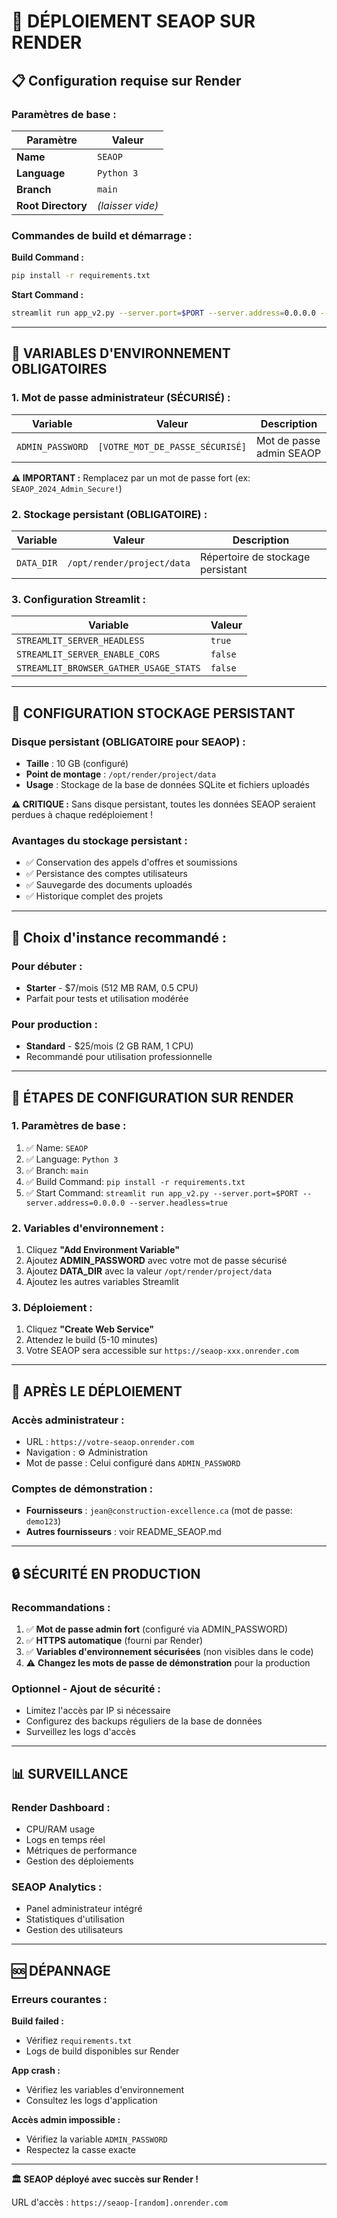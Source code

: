 # 🚀 DÉPLOIEMENT SEAOP SUR RENDER

## 📋 **Configuration requise sur Render**

### **Paramètres de base :**

| Paramètre | Valeur |
|-----------|--------|
| **Name** | `SEAOP` |
| **Language** | `Python 3` |
| **Branch** | `main` |
| **Root Directory** | *(laisser vide)* |

### **Commandes de build et démarrage :**

**Build Command :**
```bash
pip install -r requirements.txt
```

**Start Command :**
```bash
streamlit run app_v2.py --server.port=$PORT --server.address=0.0.0.0 --server.headless=true
```

---

## 🔐 **VARIABLES D'ENVIRONNEMENT OBLIGATOIRES**

### **1. Mot de passe administrateur (SÉCURISÉ) :**

| Variable | Valeur | Description |
|----------|--------|-------------|
| `ADMIN_PASSWORD` | `[VOTRE_MOT_DE_PASSE_SÉCURISÉ]` | Mot de passe admin SEAOP |

**⚠️ IMPORTANT :** Remplacez par un mot de passe fort (ex: `SEAOP_2024_Admin_Secure!`)

### **2. Stockage persistant (OBLIGATOIRE) :**

| Variable | Valeur | Description |
|----------|--------|-------------|
| `DATA_DIR` | `/opt/render/project/data` | Répertoire de stockage persistant |

### **3. Configuration Streamlit :**

| Variable | Valeur |
|----------|--------|
| `STREAMLIT_SERVER_HEADLESS` | `true` |
| `STREAMLIT_SERVER_ENABLE_CORS` | `false` |
| `STREAMLIT_BROWSER_GATHER_USAGE_STATS` | `false` |

---

## 💾 **CONFIGURATION STOCKAGE PERSISTANT**

### **Disque persistant (OBLIGATOIRE pour SEAOP) :**
- **Taille** : 10 GB (configuré)
- **Point de montage** : `/opt/render/project/data`
- **Usage** : Stockage de la base de données SQLite et fichiers uploadés

**⚠️ CRITIQUE :** Sans disque persistant, toutes les données SEAOP seraient perdues à chaque redéploiement !

### **Avantages du stockage persistant :**
- ✅ Conservation des appels d'offres et soumissions
- ✅ Persistance des comptes utilisateurs
- ✅ Sauvegarde des documents uploadés
- ✅ Historique complet des projets

---

## 💾 **Choix d'instance recommandé :**

### **Pour débuter :**
- **Starter** - $7/mois (512 MB RAM, 0.5 CPU)
- Parfait pour tests et utilisation modérée

### **Pour production :**
- **Standard** - $25/mois (2 GB RAM, 1 CPU)
- Recommandé pour utilisation professionnelle

---

## 🔧 **ÉTAPES DE CONFIGURATION SUR RENDER**

### **1. Paramètres de base :**
1. ✅ Name: `SEAOP`
2. ✅ Language: `Python 3`
3. ✅ Branch: `main`
4. ✅ Build Command: `pip install -r requirements.txt`
5. ✅ Start Command: `streamlit run app_v2.py --server.port=$PORT --server.address=0.0.0.0 --server.headless=true`

### **2. Variables d'environnement :**
1. Cliquez **"Add Environment Variable"**
2. Ajoutez **ADMIN_PASSWORD** avec votre mot de passe sécurisé
3. Ajoutez **DATA_DIR** avec la valeur `/opt/render/project/data`
4. Ajoutez les autres variables Streamlit

### **3. Déploiement :**
1. Cliquez **"Create Web Service"**
2. Attendez le build (5-10 minutes)
3. Votre SEAOP sera accessible sur `https://seaop-xxx.onrender.com`

---

## 🎯 **APRÈS LE DÉPLOIEMENT**

### **Accès administrateur :**
- URL : `https://votre-seaop.onrender.com`
- Navigation : ⚙️ Administration
- Mot de passe : Celui configuré dans `ADMIN_PASSWORD`

### **Comptes de démonstration :**
- **Fournisseurs** : `jean@construction-excellence.ca` (mot de passe: `demo123`)
- **Autres fournisseurs** : voir README_SEAOP.md

---

## 🔒 **SÉCURITÉ EN PRODUCTION**

### **Recommandations :**
1. ✅ **Mot de passe admin fort** (configuré via ADMIN_PASSWORD)
2. ✅ **HTTPS automatique** (fourni par Render)
3. ✅ **Variables d'environnement sécurisées** (non visibles dans le code)
4. ⚠️ **Changez les mots de passe de démonstration** pour la production

### **Optionnel - Ajout de sécurité :**
- Limitez l'accès par IP si nécessaire
- Configurez des backups réguliers de la base de données
- Surveillez les logs d'accès

---

## 📊 **SURVEILLANCE**

### **Render Dashboard :**
- CPU/RAM usage
- Logs en temps réel  
- Métriques de performance
- Gestion des déploiements

### **SEAOP Analytics :**
- Panel administrateur intégré
- Statistiques d'utilisation
- Gestion des utilisateurs

---

## 🆘 **DÉPANNAGE**

### **Erreurs courantes :**

**Build failed :**
- Vérifiez `requirements.txt`
- Logs de build disponibles sur Render

**App crash :**
- Vérifiez les variables d'environnement
- Consultez les logs d'application

**Accès admin impossible :**
- Vérifiez la variable `ADMIN_PASSWORD`
- Respectez la casse exacte

---

**🏛️ SEAOP déployé avec succès sur Render !**

URL d'accès : `https://seaop-[random].onrender.com`